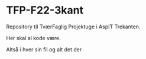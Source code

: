 # TFP-F22-3kant
Repository til TværFaglig Projektuge i AspIT Trekanten.

Her skal al kode være. 

Altså i hver sin fil og alt det der
